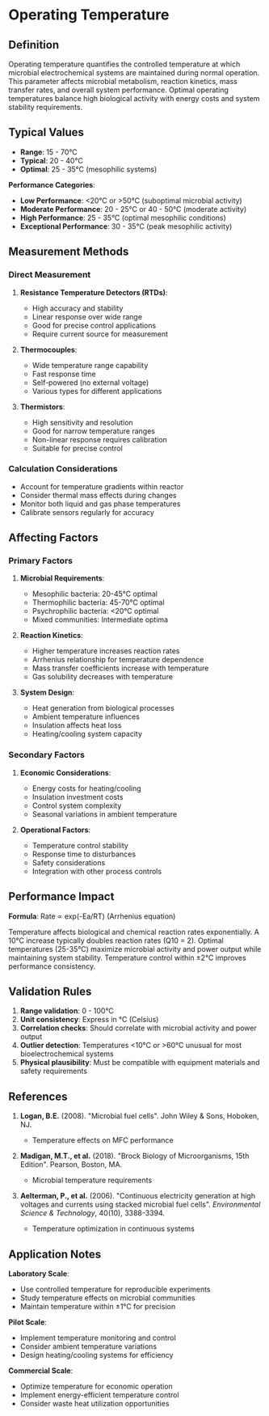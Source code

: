 <!--
Parameter ID: operating_temperature
Category: operational
Generated: 2025-01-16T12:38:00.000Z
-->

# Operating Temperature

## Definition

Operating temperature quantifies the controlled temperature at which microbial
electrochemical systems are maintained during normal operation. This parameter
affects microbial metabolism, reaction kinetics, mass transfer rates, and
overall system performance. Optimal operating temperatures balance high
biological activity with energy costs and system stability requirements.

## Typical Values

- **Range**: 15 - 70°C
- **Typical**: 20 - 40°C
- **Optimal**: 25 - 35°C (mesophilic systems)

**Performance Categories**:

- **Low Performance**: <20°C or >50°C (suboptimal microbial activity)
- **Moderate Performance**: 20 - 25°C or 40 - 50°C (moderate activity)
- **High Performance**: 25 - 35°C (optimal mesophilic conditions)
- **Exceptional Performance**: 30 - 35°C (peak mesophilic activity)

## Measurement Methods

### Direct Measurement

1. **Resistance Temperature Detectors (RTDs)**:

   - High accuracy and stability
   - Linear response over wide range
   - Good for precise control applications
   - Require current source for measurement

2. **Thermocouples**:

   - Wide temperature range capability
   - Fast response time
   - Self-powered (no external voltage)
   - Various types for different applications

3. **Thermistors**:
   - High sensitivity and resolution
   - Good for narrow temperature ranges
   - Non-linear response requires calibration
   - Suitable for precise control

### Calculation Considerations

- Account for temperature gradients within reactor
- Consider thermal mass effects during changes
- Monitor both liquid and gas phase temperatures
- Calibrate sensors regularly for accuracy

## Affecting Factors

### Primary Factors

1. **Microbial Requirements**:

   - Mesophilic bacteria: 20-45°C optimal
   - Thermophilic bacteria: 45-70°C optimal
   - Psychrophilic bacteria: <20°C optimal
   - Mixed communities: Intermediate optima

2. **Reaction Kinetics**:

   - Higher temperature increases reaction rates
   - Arrhenius relationship for temperature dependence
   - Mass transfer coefficients increase with temperature
   - Gas solubility decreases with temperature

3. **System Design**:
   - Heat generation from biological processes
   - Ambient temperature influences
   - Insulation affects heat loss
   - Heating/cooling system capacity

### Secondary Factors

1. **Economic Considerations**:

   - Energy costs for heating/cooling
   - Insulation investment costs
   - Control system complexity
   - Seasonal variations in ambient temperature

2. **Operational Factors**:
   - Temperature control stability
   - Response time to disturbances
   - Safety considerations
   - Integration with other process controls

## Performance Impact

**Formula**: Rate ∝ exp(-Ea/RT) (Arrhenius equation)

Temperature affects biological and chemical reaction rates exponentially. A 10°C
increase typically doubles reaction rates (Q10 = 2). Optimal temperatures
(25-35°C) maximize microbial activity and power output while maintaining system
stability. Temperature control within ±2°C improves performance consistency.

## Validation Rules

1. **Range validation**: 0 - 100°C
2. **Unit consistency**: Express in °C (Celsius)
3. **Correlation checks**: Should correlate with microbial activity and power
   output
4. **Outlier detection**: Temperatures <10°C or >60°C unusual for most
   bioelectrochemical systems
5. **Physical plausibility**: Must be compatible with equipment materials and
   safety requirements

## References

1. **Logan, B.E.** (2008). "Microbial fuel cells". John Wiley & Sons, Hoboken,
   NJ.

   - Temperature effects on MFC performance

2. **Madigan, M.T., et al.** (2018). "Brock Biology of Microorganisms, 15th
   Edition". Pearson, Boston, MA.

   - Microbial temperature requirements

3. **Aelterman, P., et al.** (2006). "Continuous electricity generation at high
   voltages and currents using stacked microbial fuel cells". _Environmental
   Science & Technology_, 40(10), 3388-3394.
   - Temperature optimization in continuous systems

## Application Notes

**Laboratory Scale**:

- Use controlled temperature for reproducible experiments
- Study temperature effects on microbial communities
- Maintain temperature within ±1°C for precision

**Pilot Scale**:

- Implement temperature monitoring and control
- Consider ambient temperature variations
- Design heating/cooling systems for efficiency

**Commercial Scale**:

- Optimize temperature for economic operation
- Implement energy-efficient temperature control
- Consider waste heat utilization opportunities
